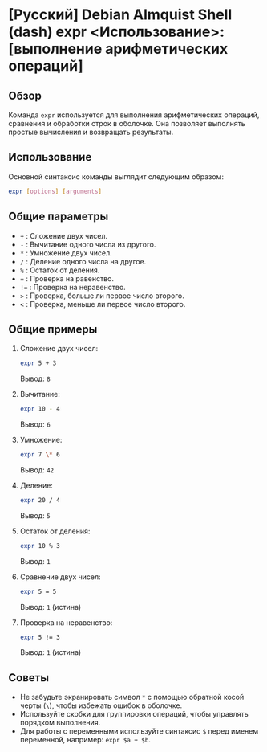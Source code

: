 # [Русский] Debian Almquist Shell (dash) expr <Использование>: [выполнение арифметических операций]

## Обзор
Команда `expr` используется для выполнения арифметических операций, сравнения и обработки строк в оболочке. Она позволяет выполнять простые вычисления и возвращать результаты.

## Использование
Основной синтаксис команды выглядит следующим образом:

```bash
expr [options] [arguments]
```

## Общие параметры
- `+` : Сложение двух чисел.
- `-` : Вычитание одного числа из другого.
- `*` : Умножение двух чисел.
- `/` : Деление одного числа на другое.
- `%` : Остаток от деления.
- `=` : Проверка на равенство.
- `!=` : Проверка на неравенство.
- `>` : Проверка, больше ли первое число второго.
- `<` : Проверка, меньше ли первое число второго.

## Общие примеры

1. Сложение двух чисел:
   ```bash
   expr 5 + 3
   ```
   Вывод: `8`

2. Вычитание:
   ```bash
   expr 10 - 4
   ```
   Вывод: `6`

3. Умножение:
   ```bash
   expr 7 \* 6
   ```
   Вывод: `42`

4. Деление:
   ```bash
   expr 20 / 4
   ```
   Вывод: `5`

5. Остаток от деления:
   ```bash
   expr 10 % 3
   ```
   Вывод: `1`

6. Сравнение двух чисел:
   ```bash
   expr 5 = 5
   ```
   Вывод: `1` (истина)

7. Проверка на неравенство:
   ```bash
   expr 5 != 3
   ```
   Вывод: `1` (истина)

## Советы
- Не забудьте экранировать символ `*` с помощью обратной косой черты (`\`), чтобы избежать ошибок в оболочке.
- Используйте скобки для группировки операций, чтобы управлять порядком выполнения.
- Для работы с переменными используйте синтаксис `$` перед именем переменной, например: `expr $a + $b`.
